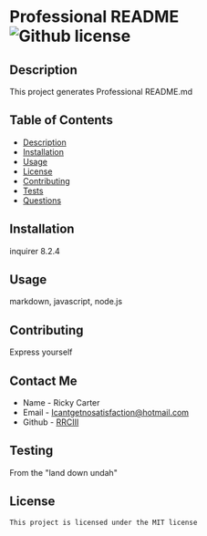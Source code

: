 # Professional README ![Github license](https://img.shields.io/badge/license-MIT-blue.svg)

## Description 
This project generates Professional README.md 
## Table of Contents
- [Description](#description)
- [Installation](#installation)
- [Usage](#usage)
- [License](#license)
- [Contributing](#contributing)
- [Tests](#tests)
- [Questions](#questions)
## Installation
inquirer 8.2.4
## Usage
markdown, javascript, node.js
## Contributing
Express yourself
## Contact Me
* Name - Ricky Carter
* Email - [Icantgetnosatisfaction@hotmail.com](mailto:Icantgetnosatisfaction@hotmail.com)
* Github - [RRCIII](https://github.com/RRCIII/)
## Testing
From the "land down undah"
## License
    This project is licensed under the MIT license
